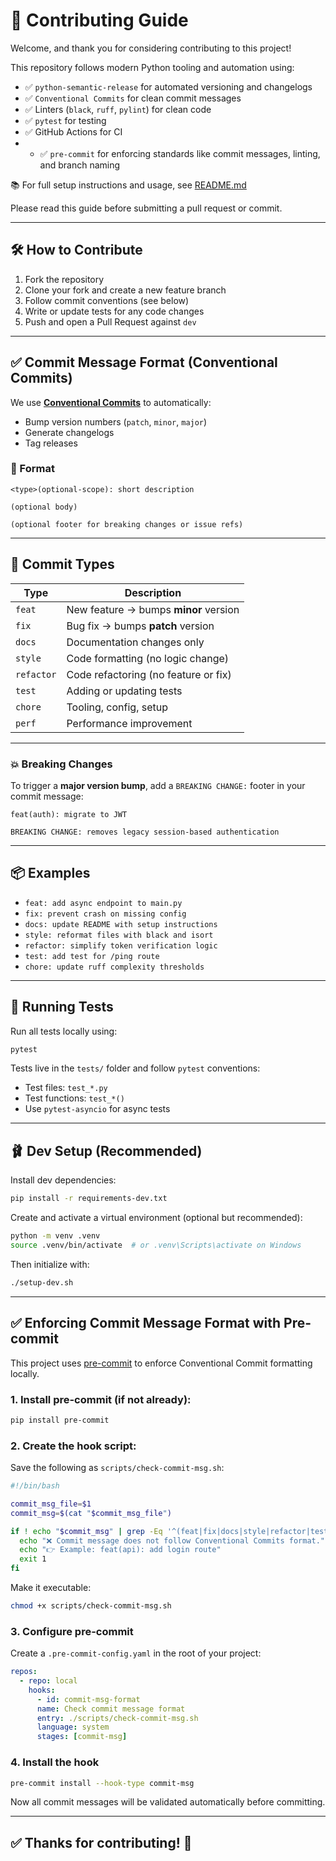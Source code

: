 # 👋 Contributing Guide

Welcome, and thank you for considering contributing to this project!

This repository follows modern Python tooling and automation using:
- ✅ `python-semantic-release` for automated versioning and changelogs  
- ✅ `Conventional Commits` for clean commit messages  
- ✅ Linters (`black`, `ruff`, `pylint`) for clean code  
- ✅ `pytest` for testing  
- ✅ GitHub Actions for CI  
- - ✅ `pre-commit` for enforcing standards like commit messages, linting, and branch naming


📚 For full setup instructions and usage, see [README.md](./README.md)

Please read this guide before submitting a pull request or commit.

---

## 🛠 How to Contribute

1. Fork the repository
2. Clone your fork and create a new feature branch
3. Follow commit conventions (see below)
4. Write or update tests for any code changes
5. Push and open a Pull Request against `dev`

---

## ✅ Commit Message Format (Conventional Commits)

We use **[Conventional Commits](https://www.conventionalcommits.org/)** to automatically:
- Bump version numbers (`patch`, `minor`, `major`)
- Generate changelogs
- Tag releases

### 🎯 Format

```
<type>(optional-scope): short description

(optional body)

(optional footer for breaking changes or issue refs)
```

---

## 🚀 Commit Types

| Type       | Description |
|------------|-------------|
| `feat`     | New feature → bumps **minor** version |
| `fix`      | Bug fix → bumps **patch** version |
| `docs`     | Documentation changes only |
| `style`    | Code formatting (no logic change) |
| `refactor` | Code refactoring (no feature or fix) |
| `test`     | Adding or updating tests |
| `chore`    | Tooling, config, setup |
| `perf`     | Performance improvement |

---

### 💥 Breaking Changes

To trigger a **major version bump**, add a `BREAKING CHANGE:` footer in your commit message:

```
feat(auth): migrate to JWT

BREAKING CHANGE: removes legacy session-based authentication
```

---

## 📦 Examples

- `feat: add async endpoint to main.py`
- `fix: prevent crash on missing config`
- `docs: update README with setup instructions`
- `style: reformat files with black and isort`
- `refactor: simplify token verification logic`
- `test: add test for /ping route`
- `chore: update ruff complexity thresholds`

---

## 🧪 Running Tests

Run all tests locally using:

```bash
pytest
```

Tests live in the `tests/` folder and follow `pytest` conventions:
- Test files: `test_*.py`
- Test functions: `test_*()`
- Use `pytest-asyncio` for async tests

---

## 🩰 Dev Setup (Recommended)

Install dev dependencies:

```bash
pip install -r requirements-dev.txt
```

Create and activate a virtual environment (optional but recommended):

```bash
python -m venv .venv
source .venv/bin/activate  # or .venv\Scripts\activate on Windows
```

Then initialize with:

```bash
./setup-dev.sh
```

---

## ✅ Enforcing Commit Message Format with Pre-commit

This project uses [pre-commit](https://pre-commit.com/) to enforce Conventional Commit formatting locally.

### 1. Install pre-commit (if not already):
```bash
pip install pre-commit
```

### 2. Create the hook script:
Save the following as `scripts/check-commit-msg.sh`:
```bash
#!/bin/bash

commit_msg_file=$1
commit_msg=$(cat "$commit_msg_file")

if ! echo "$commit_msg" | grep -Eq '^(feat|fix|docs|style|refactor|test|chore|perf)(\(.+\))?: .+'; then
  echo "❌ Commit message does not follow Conventional Commits format."
  echo "👉 Example: feat(api): add login route"
  exit 1
fi
```

Make it executable:
```bash
chmod +x scripts/check-commit-msg.sh
```

### 3. Configure pre-commit
Create a `.pre-commit-config.yaml` in the root of your project:
```yaml
repos:
  - repo: local
    hooks:
      - id: commit-msg-format
      name: Check commit message format
      entry: ./scripts/check-commit-msg.sh
      language: system
      stages: [commit-msg]
```

### 4. Install the hook
```bash
pre-commit install --hook-type commit-msg
```

Now all commit messages will be validated automatically before committing.

---

## ✅ Thanks for contributing! 🙌
